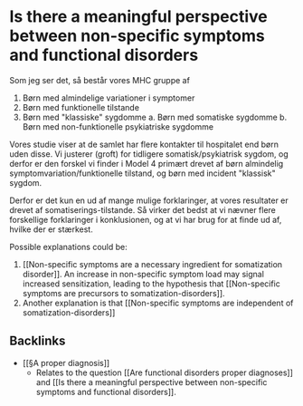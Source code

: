 # Is there a meaningful perspective between non-specific symptoms and functional disorders
Som jeg ser det, så består vores MHC gruppe af
1. Børn med almindelige variationer i symptomer
2. Børn med funktionelle tilstande
3. Børn med "klassiske" sygdomme
a. Børn med somatiske sygdomme
b. Børn med non-funktionelle psykiatriske sygdomme

Vores studie viser at de samlet har flere kontakter til hospitalet end børn uden disse. Vi justerer (groft) for tidligere somatisk/psykiatrisk sygdom, og derfor er den forskel vi finder i Model 4 primært drevet af børn almindelig symptomvariation/funktionelle tilstand, og børn med incident "klassisk" sygdom.

Derfor er det kun en ud af mange mulige forklaringer, at vores resultater er drevet af somatiserings-tilstande. Så virker det bedst at vi nævner flere forskellige forklaringer i konklusionen, og at vi har brug for at finde ud af, hvilke der er stærkest.

Possible explanations could be:
1. [[Non-specific symptoms are a necessary ingredient for somatization disorder]]. An increase in non-specific symptom load may signal increased sensitization, leading to the hypothesis that [[Non-specific symptoms are precursors to somatization-disorders]].
2. Another explanation is that [[Non-specific symptoms are independent of somatization-disorders]]

## Backlinks
* [[§A proper diagnosis]]
	* Relates to the question [[Are functional disorders proper diagnoses]] and [[Is there a meaningful perspective between non-specific symptoms and functional disorders]].

<!-- #service -->

<!-- {BearID:F4F9E779-E2A4-4602-97EE-1F6090573A7F-15756-0000130BCD120CA4} -->
